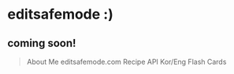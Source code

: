 # editsafemode :) 

## coming soon! 
> About Me 
> editsafemode.com
> Recipe API
> Kor/Eng Flash Cards